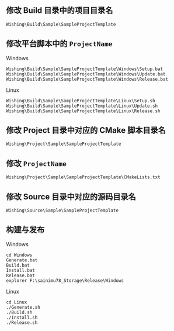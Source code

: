 ## 修改 Build 目录中的项目目录名

```
Wishing\Build\Sample\SampleProjectTemplate
```

## 修改平台脚本中的 `ProjectName`

Windows

```
Wishing\Build\Sample\SampleProjectTemplate\Windows\Setup.bat
Wishing\Build\Sample\SampleProjectTemplate\Windows\Update.bat
Wishing\Build\Sample\SampleProjectTemplate\Windows\Release.bat
```

Linux

```
Wishing\Build\Sample\SampleProjectTemplate\Linux\Setup.sh
Wishing\Build\Sample\SampleProjectTemplate\Linux\Update.sh
Wishing\Build\Sample\SampleProjectTemplate\Linux\Release.sh
```

## 修改 Project 目录中对应的 CMake 脚本目录名

```
Wishing\Project\Sample\SampleProjectTemplate
```

## 修改 `ProjectName`

```
Wishing\Project\Sample\SampleProjectTemplate\CMakeLists.txt
```

## 修改 Source 目录中对应的源码目录名

```
Wishing\Source\Sample\SampleProjectTemplate
```

## 构建与发布

Windows

```
cd Windows
Generate.bat
Build.bat
Install.bat
Release.bat
explorer F:\sainimu78_Storage\Release\Windows
```

Linux

```
cd Linux
./Generate.sh
./Build.sh
./Install.sh
./Release.sh
```

